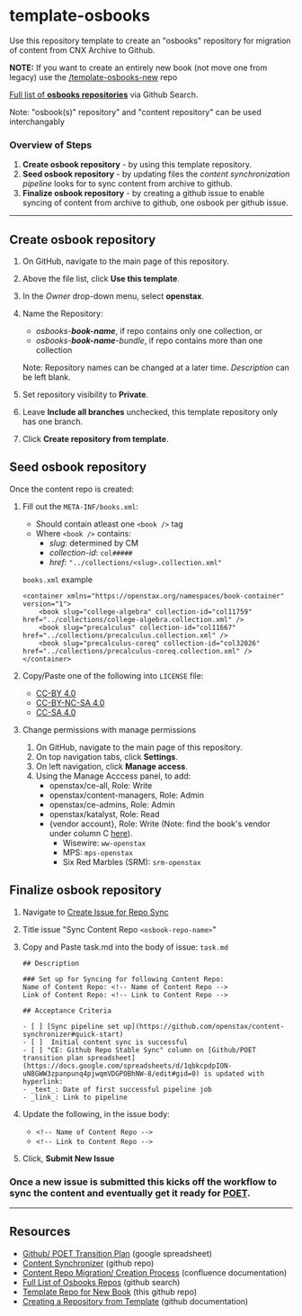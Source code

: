# template-osbooks

Use this repository template to create an "osbooks" repository for migration of content from CNX Archive to Github.

**NOTE:** If you want to create an entirely new book (not move one from legacy) use the [/template-osbooks-new](https://github.com/openstax/template-osbooks-new/) repo

[Full list of **osbooks repositories**](https://github.com/openstax?q=osbooks) via Github Search.

Note: "osbook(s)" repository" and "content repository" can be used interchangably

### Overview of Steps

1. **Create osbook repository** - by using this template repository.
2. **Seed osbook repository** - by updating files the _content synchronization pipeline_ looks for to sync content from archive to github.
3. **Finalize osbook repository** - by creating a github issue to enable syncing of content from archive to github, one osbook per github issue.

---

## Create osbook repository

1. On GitHub, navigate to the main page of this repository.
2. Above the file list, click **Use this template**.
3. In the _Owner_ drop-down menu, select **openstax**.
4. Name the Repository:

   - _osbooks-**book-name**_, if repo contains only one collection, or
   - _osbooks-**book-name**-bundle_, if repo contains more than one collection

   Note: Repository names can be changed at a later time. _Description_ can be left blank.

5. Set repository visibility to **Private**.

6. Leave **Include all branches** unchecked, this template repository only has one branch.

7. Click **Create repository from template**.

## Seed osbook repository

Once the content repo is created:

1. Fill out the `META-INF/books.xml`:

   - Should contain atleast one `<book />` tag
   - Where `<book />` contains:
     - _slug_: determined by CM
     - _collection-id_: `col#####`
     - _href_: `"../collections/<slug>.collection.xml"`

   `books.xml` example

   ```
   <container xmlns="https://openstax.org/namespaces/book-container" version="1">
       <book slug="college-algebra" collection-id="col11759" href="../collections/college-algebra.collection.xml" />
       <book slug="precalculus" collection-id="col11667" href="../collections/precalculus.collection.xml" />
       <book slug="precalculus-coreq" collection-id="col32026" href="../collections/precalculus-coreq.collection.xml" />
   </container>
   ```

2. Copy/Paste one of the following into `LICENSE` file:

   - [CC-BY 4.0](https://github.com/openstax/content-synchronizer/blob/main/licenses/by-4.0)
   - [CC-BY-NC-SA 4.0](https://github.com/openstax/content-synchronizer/blob/main/licenses/by-nc-sa-4.0)
   - [CC-SA 4.0](https://github.com/openstax/content-synchronizer/blob/main/licenses/by-sa-4.0)

3. Change permissions with manage permissions
   1. On GitHub, navigate to the main page of this repository.
   2. On top navigation tabs, click **Settings**.
   3. On left navigation, click **Manage access**.
   4. Using the Manage Acccess panel, to add:
      - openstax/ce-all, Role: Write
      - openstax/content-managers, Role: Admin
      - openstax/ce-admins, Role: Admin
      - openstax/katalyst, Role: Read
      - {vendor account}, Role: Write (Note: find the book's vendor under column C [here](https://docs.google.com/spreadsheets/d/1dVpPsE2wTIZyoC4n8GnooqpntC2IZDTjcSdNMPycfB0/edit#gid=254689054)).
         - Wisewire: `ww-openstax`
         - MPS: `mps-openstax`
         - Six Red Marbles (SRM): `srm-openstax`

## Finalize osbook repository

1. Navigate to [Create Issue for Repo Sync](https://github.com/openstax/cnx/issues/new?assignees=&labels=&template=task.md)
2. Title issue "Sync Content Repo `<osbook-repo-name>`"
3. Copy and Paste task.md into the body of issue:
   `task.md`

   ```
   ## Description

   ### Set up for Syncing for following Content Repo:
   Name of Content Repo: <!-- Name of Content Repo -->
   Link of Content Repo: <!-- Link to Content Repo -->

   ## Acceptance Criteria

   - [ ] [Sync pipeline set up](https://github.com/openstax/content-synchronizer#quick-start)
   - [ ]  Initial content sync is successful
   - [ ] "CE: Github Repo Stable Sync" column on [Github/POET transition plan spreadsheet](https://docs.google.com/spreadsheets/d/1qbkcpdpION-uN8GWW3zpanpunq4pjwqmVDGPOBhNW-8/edit#gid=0) is updated with hyperlink:
   - _text_: Date of first successful pipeline job
   - _link_: Link to pipeline

   ```

4. Update the following, in the issue body:

   - `<!-- Name of Content Repo -->`
   - `<!-- Link to Content Repo -->`

5. Click, **Submit New Issue**

### Once a new issue is submitted this kicks off the workflow to sync the content and eventually get it ready for [POET](https://poet.openstax.org/).

---

## Resources

- [Github/ POET Transition Plan](https://docs.google.com/spreadsheets/d/1qbkcpdpION-uN8GWW3zpanpunq4pjwqmVDGPOBhNW-8/edit#gid=0) (google spreadsheet)
- [Content Synchronizer](https://github.com/openstax/content-synchronizer) (github repo)
- [Content Repo Migration/ Creation Process](https://openstax.atlassian.net/wiki/spaces/CE/pages/1655209985/Migrate+Seed+Books+with+Github+for+POET) (confluence documentation)
- [Full List of Osbooks Repos](https://github.com/openstax?q=osbooks) (github search)
- [Template Repo for New Book](https://github.com/openstax/template-osbooks) (this github repo)
- [Creating a Repository from Template](https://docs.github.com/en/github/creating-cloning-and-archiving-repositories/creating-a-repository-from-a-template) (github documentation)
